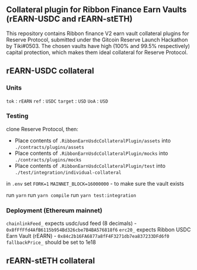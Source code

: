 ## Collateral plugin for Ribbon Finance Earn Vaults (rEARN-USDC and rEARN-stETH)

This repository contains Ribbon finance V2 earn vault collateral plugins for Reserve Protocol, submitted under the Gitcoin Reserve Launch Hackathon by Tiki#0503. The chosen vaults have high (100% and 99.5% respectively) capital protection, which makes them ideal collateral for Reserve Protocol.

## rEARN-USDC collateral

### Units

`tok` : `rEARN`
`ref` : `USDC`
`target` : `USD`
`UoA` : `USD`

### Testing

clone Reserve Protocol, then: 
- Place contents of `.RibbonEarnUsdcCollateralPlugin/assets` into `./contracts/plugins/assets`
- Place contents of `.RibbonEarnUsdcCollateralPlugin/mocks` into `./contracts/plugins/mocks`
- Place contents of `.RibbonEarnUsdcCollateralPlugin/test` into `./test/integration/individual-collateral`

in `.env` set 
`FORK=1`
`MAINNET_BLOCK=16000000` - to make sure the vault exists

run `yarn`
run `yarn compile`
run `yarn test:integration`

### Deployment (Ethereum mainnet)

`chainlinkFeed_` expects usdc/usd feed (8 decimals) - `0x8fFfFfd4AfB6115b954Bd326cbe7B4BA576818f6`
`erc20_` expects Ribbon USDC Earn Vault (rEARN) - `0x84c2b16FA6877a8fF4F3271db7ea837233DFd6f0`
`fallbackPrice_` should be set to 1e18


## rEARN-stETH collateral
